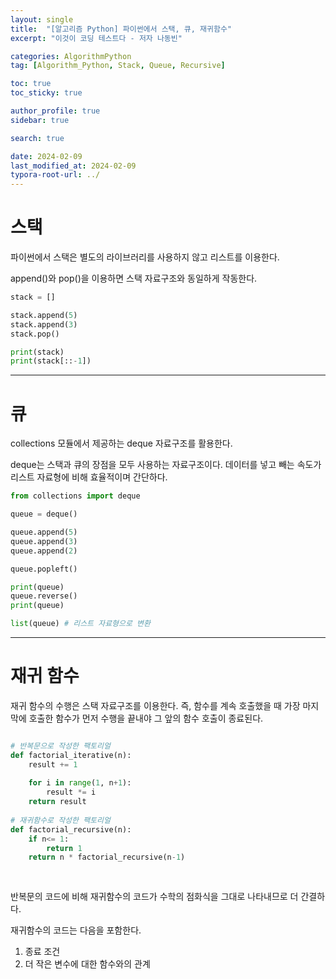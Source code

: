 ```yaml
---
layout: single
title:  "[알고리즘 Python] 파이썬에서 스택, 큐, 재귀함수"
excerpt: "이것이 코딩 테스트다 - 저자 나동빈"

categories: AlgorithmPython
tag: [Algorithm_Python, Stack, Queue, Recursive]

toc: true
toc_sticky: true

author_profile: true
sidebar: true

search: true

date: 2024-02-09
last_modified_at: 2024-02-09
typora-root-url: ../
---
```


# 스택

파이썬에서 스택은 별도의 라이브러리를 사용하지 않고 리스트를 이용한다.

append()와 pop()을 이용하면 스택 자료구조와 동일하게 작동한다.

```python
stack = []

stack.append(5)
stack.append(3)
stack.pop()

print(stack)
print(stack[::-1])
```

------

# 큐

collections 모듈에서 제공하는 deque 자료구조를 활용한다.

deque는 스택과 큐의 장점을 모두 사용하는 자료구조이다. 데이터를 넣고 빼는 속도가 리스트 자료형에 비해 효율적이며 간단하다.

```python
from collections import deque

queue = deque()

queue.append(5)
queue.append(3)
queue.append(2)

queue.popleft()

print(queue)
queue.reverse()
print(queue)

list(queue) # 리스트 자료형으로 변환 
```

------





# 재귀 함수

재귀 함수의 수행은 스택 자료구조를 이용한다. 즉, 함수를 계속 호출했을 때 가장 마지막에 호출한 함수가 먼저 수행을 끝내야 그 앞의 함수 호출이 종료된다. 

```python

# 반복문으로 작성한 팩토리얼
def factorial_iterative(n):
	result += 1
	
	for i in range(1, n+1):
		result *= i
	return result
	
# 재귀함수로 작성한 팩토리얼
def factorial_recursive(n):
	if n<= 1:
		return 1
	return n * factorial_recursive(n-1)
	
	
```

반복문의 코드에 비해 재귀함수의 코드가 수학의 점화식을 그대로 나타내므로 더 간결하다.

재귀함수의 코드는 다음을 포함한다.

1. 종료 조건
2. 더 작은 변수에 대한 함수와의 관계